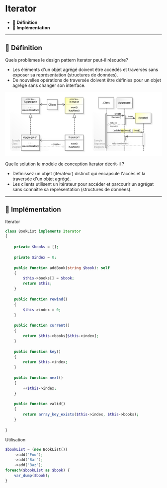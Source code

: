 # Iterator

*  🔖 **Définition**
*  🔖 **Implémentation**

___

## 📑 Définition

Quels problèmes le design pattern Iterator peut-il résoudre?

* Les éléments d'un objet agrégé doivent être accédés et traversés sans exposer sa représentation (structures de données).
* De nouvelles opérations de traversée doivent être définies pour un objet agrégé sans changer son interface.

![image](https://raw.githubusercontent.com/seeren-training/Design-Pattern/master/wiki/resources/Iterator.jpg)

Quelle solution le modèle de conception Iterator décrit-il ?

* Définissez un objet (itérateur) distinct qui encapsule l'accès et la traversée d'un objet agrégé.
* Les clients utilisent un itérateur pour accéder et parcourir un agrégat sans connaître sa représentation (structures de données).

___

## 📑 Implémentation

Iterator

```php
class BookList implements Iterator
{
    
    private $books = [];

    private $index = 0;

    public function addBook(string $book): self
    {
        $this->books[] = $book;
        return $this;
    }

    public function rewind()
    {
        $this->index = 0;
    }

    public function current()
    {
        return $this->books[$this->index];
    }

    public function key()
    {
        return $this->index;
    }

    public function next()
    {
        ++$this->index;
    }

    public function valid()
    {
        return array_key_exists($this->index, $this->books);
    }

}
```

Utilisation

```php
$bookList = (new BookList())
    ->add("Foo");
    ->add("Bar");
    ->add("Baz");
foreach($bookList as $book) {
    var_dump($book);
}
```
